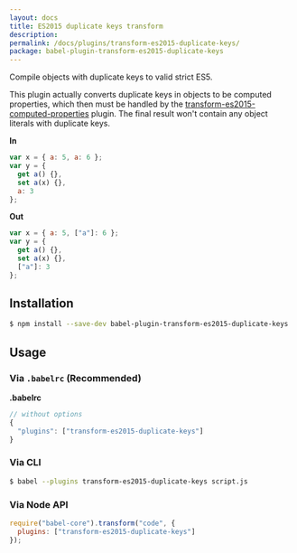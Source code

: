 ```yaml
---
layout: docs
title: ES2015 duplicate keys transform
description:
permalink: /docs/plugins/transform-es2015-duplicate-keys/
package: babel-plugin-transform-es2015-duplicate-keys
---
```


Compile objects with duplicate keys to valid strict ES5.

This plugin actually converts duplicate keys in objects to be computed properties, which then must be handled by the [transform-es2015-computed-properties](/docs/plugins/transform-es2015-computed-properties) plugin. The final result won't contain any object literals with duplicate keys.

**In**

```javascript
var x = { a: 5, a: 6 };
var y = {
  get a() {},
  set a(x) {},
  a: 3
};
```

**Out**

```javascript
var x = { a: 5, ["a"]: 6 };
var y = {
  get a() {},
  set a(x) {},
  ["a"]: 3
};
```

## Installation

```sh
$ npm install --save-dev babel-plugin-transform-es2015-duplicate-keys
```

## Usage

### Via `.babelrc` (Recommended)

**.babelrc**

```js
// without options
{
  "plugins": ["transform-es2015-duplicate-keys"]
}
```

### Via CLI

```sh
$ babel --plugins transform-es2015-duplicate-keys script.js
```

### Via Node API

```javascript
require("babel-core").transform("code", {
  plugins: ["transform-es2015-duplicate-keys"]
});
```
